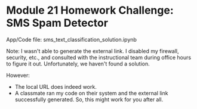 # Module 21 Homework Challenge: SMS Spam Detector

App/Code file: sms_text_classification_solution.ipynb

Note: I wasn't able to generate the external link. I disabled my firewall, security, etc., and consulted with the instructional team during office hours to figure it out. Unfortunately, we haven't found a solution.

However:

- The local URL does indeed work.
- A classmate ran my code on their system and the external link successfully generated. So, this might work for you after all.
